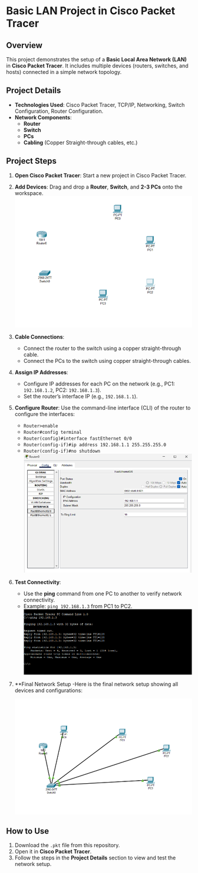 # Basic LAN Project in Cisco Packet Tracer

## Overview
This project demonstrates the setup of a **Basic Local Area Network (LAN)** in **Cisco Packet Tracer**. It includes multiple devices (routers, switches, and hosts) connected in a simple network topology.

## Project Details
- **Technologies Used**: Cisco Packet Tracer, TCP/IP, Networking, Switch Configuration, Router Configuration.
- **Network Components**: 
  - **Router**
  - **Switch**
  - **PCs**
  - **Cabling** (Copper Straight-through cables, etc.)

## Project Steps
1. **Open Cisco Packet Tracer**: Start a new project in Cisco Packet Tracer.
2. **Add Devices**: Drag and drop a **Router**, **Switch**, and **2-3 PCs** onto the workspace.
     ![Network Topology](https://github.com/dilpreet-kaur11/Basic-LAN-Project/raw/main/Network_Topology.png)
3. **Cable Connections**: 
   - Connect the router to the switch using a copper straight-through cable.
   - Connect the PCs to the switch using copper straight-through cables.
4. **Assign IP Addresses**:
   - Configure IP addresses for each PC on the network (e.g., PC1: `192.168.1.2`, PC2: `192.168.1.3`).
   - Set the router’s interface IP (e.g., `192.168.1.1`).
5. **Configure Router**: Use the command-line interface (CLI) of the router to configure the interfaces:
   - `Router>enable`
   - `Router#config terminal`
   - `Router(config)#interface fastEthernet 0/0`
   - `Router(config-if)#ip address 192.168.1.1 255.255.255.0`
   - `Router(config-if)#no shutdown`
      ![Router Configuration](https://github.com/dilpreet-kaur11/Basic-LAN-Project/raw/main/Router_Configuration.png)
7. **Test Connectivity**: 
   - Use the **ping** command from one PC to another to verify network connectivity.
   - Example: `ping 192.168.1.3` from PC1 to PC2.
      ![Ping Test Result](https://github.com/dilpreet-kaur11/Basic-LAN-Project/raw/main/Ping_Test_Result.png)
8. **Final Network Setup
   -Here is the final network setup showing all devices and configurations:

      ![Final Network Setup](https://github.com/dilpreet-kaur11/Basic-LAN-Project/raw/main/Final_Network_Setup.png)



## How to Use
1. Download the `.pkt` file from this repository.
2. Open it in **Cisco Packet Tracer**.
3. Follow the steps in the **Project Details** section to view and test the network setup.


